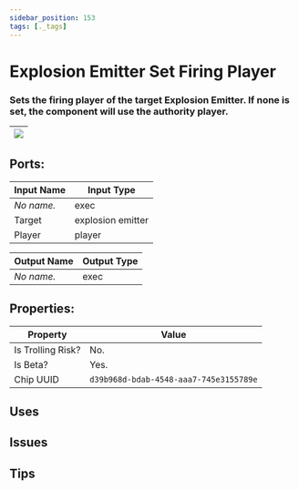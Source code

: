 ```yaml
---
sidebar_position: 153
tags: [._tags]
---
```


# Explosion Emitter Set Firing Player


### Sets the firing player of the target Explosion Emitter. If none is set, the component will use the authority player.

| ![](https://images-ext-2.discordapp.net/external/MPmIaQzlEPmgGWlgi-WxBBXt0Bjv_zWPkg1y1f_sy3s/https/www.recroomcircuits.com/image/circuit/absolute-value?width=206&height=108) |
|-----|

## Ports:

| Input Name | Input Type |
|-----------|-----------|
| *No name.* | exec |
| Target | explosion emitter |
| Player | player |

| Output Name | Output Type |
|-----------|-----------|
| *No name.* | exec |

## Properties:

| Property  | Value |
|-------------------|-----------|
| Is Trolling Risk? | No. |
| Is Beta? | Yes. |
| Chip UUID | `d39b968d-bdab-4548-aaa7-745e3155789e` |

## Uses

## Issues

## Tips